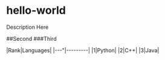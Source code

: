 # hello-world
Description Here

##Second
###Third

|Rank|Languages|
|---"|---------|
|1|Python|
|2|C++|
|3|Java|
